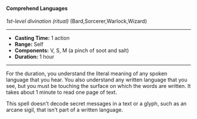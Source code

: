 #### Comprehend Languages
*1st-level divination* *(ritual)* (Bard,Sorcerer,Warlock,Wizard)
___
- **Casting Time:** 1 action
- **Range:** Self
- **Components:** V, S, M (a pinch of soot and salt)
- **Duration:** 1 hour
---
For the duration, you understand the literal meaning of any spoken language that you hear. You also understand any written language that you see, but you must be touching the surface on which the words are written. It takes about 1 minute to read one page of text.

This spell doesn't decode secret messages in a text or a glyph, such as an arcane sigil, that isn't part of a written language.
